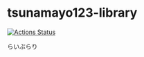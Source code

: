 # tsunamayo123-library
[![Actions Status](https://github.com/tsunamayo123/tsunamayo123-library/workflows/verify/badge.svg)](https://github.com/tsunamayo123/tsunamayo123-library/actions)

らいぶらり
